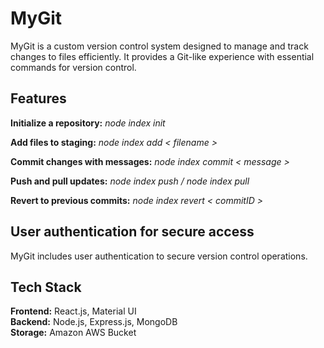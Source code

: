 # MyGit
MyGit is a custom version control system designed to manage and track changes to files efficiently. It provides a Git-like experience with essential commands for version control.

## Features 

**Initialize a repository:**
_node index init_

**Add files to staging:** 
_node index add < filename >_

**Commit changes with messages:**
_node index commit < message >_

**Push and pull updates:**
_node index push / node index pull_

**Revert to previous commits:**
_node index revert < commitID >_

## User authentication for secure access
MyGit includes user authentication to secure version control operations.

## Tech Stack
**Frontend:** React.js, Material UI <br>
**Backend:** Node.js,  Express.js, MongoDB <br>
**Storage:** Amazon AWS Bucket
